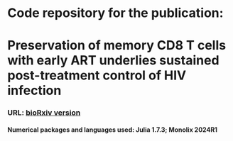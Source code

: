 # Code repository for the publication:
# Preservation of memory CD8 T cells with early ART underlies sustained post-treatment control of HIV infection
### URL: [bioRxiv version](https://www.biorxiv.org/content/10.1101/2023.10.13.562306v1)

#### Numerical packages and languages used: Julia 1.7.3; Monolix 2024R1
<br/>
<br/>

